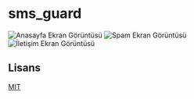 # sms_guard

![Anasayfa Ekran Görüntüsü](https://github.com/dovahkinnn/sms-guard/blob/main/asset/chat.png)
![Spam Ekran Görüntüsü](https://github.com/dovahkinnn/sms-guard/blob/main/asset/junk.png)
![İletişim Ekran Görüntüsü](https://github.com/dovahkinnn/sms-guard/blob/main/asset/chat.png)





## Lisans

[MIT](https://choosealicense.com/licenses/mit/)



